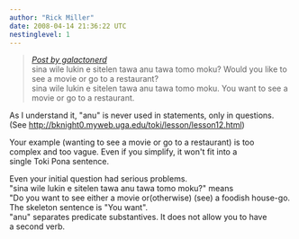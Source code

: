 ```yaml
---
author: "Rick Miller"
date: 2008-04-14 21:36:22 UTC
nestinglevel: 1
---
```

> [_Post by galactonerd_](/zvkorosu/anu-in-questions#post1)  
> sina wile lukin e sitelen tawa anu tawa tomo moku? Would you like to  
> see a movie or go to a restaurant?  
> sina wile lukin e sitelen tawa anu tawa tomo moku. You want to see a  
> movie or go to a restaurant.  
> 

As I understand it, "anu" is never used in statements, only in questions.  
(See http://bknight0.myweb.uga.edu/toki/lesson/lesson12.html)  
  
Your example (wanting to see a movie or go to a restaurant) is too  
complex and too vague. Even if you simplify, it won't fit into a  
single Toki Pona sentence.  
  
Even your initial question had serious problems.  
"sina wile lukin e sitelen tawa anu tawa tomo moku?" means  
"Do you want to see either a movie or(otherwise) (see) a foodish house-go.  
The skeleton sentence is "You want".  
"anu" separates predicate substantives. It does not allow you to have  
a second verb.
